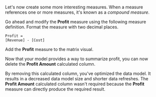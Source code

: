 Let's now create some more interesting measures. When a measure references one or more measures, it's known as a *compound measure*.

Go ahead and modify the **Profit** measure using the following measure definition. Format the measure with two decimal places.

```dax
Profit =
[Revenue] - [Cost]
```

Add the **Profit** measure to the matrix visual.

Now that your model provides a way to summarize profit, you can now delete the **Profit Amount** calculated column.

By removing this calculated column, you've optimized the data model. It results in a decreased data model size and shorter data refreshes. The **Profit Amount** calculated column wasn't required because the **Profit** measure can directly produce the required result.

